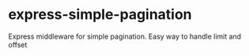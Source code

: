 # express-simple-pagination
Express middleware for simple pagination. Easy way to handle limit and offset
